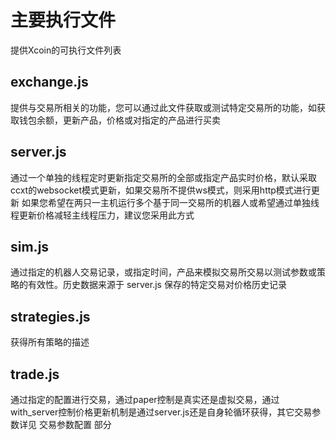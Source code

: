 # 主要执行文件

提供Xcoin的可执行文件列表

## exchange.js

提供与交易所相关的功能，您可以通过此文件获取或测试特定交易所的功能，如获取钱包余额，更新产品，价格或对指定的产品进行买卖

## server.js

通过一个单独的线程定时更新指定交易所的全部或指定产品实时价格，默认采取ccxt的websocket模式更新，如果交易所不提供ws模式，则采用http模式进行更新
如果您希望在两只一主机运行多个基于同一交易所的机器人或希望通过单独线程更新价格减轻主线程压力，建议您采用此方式

## sim.js

通过指定的机器人交易记录，或指定时间，产品来模拟交易所交易以测试参数或策略的有效性。历史数据来源于 server.js 保存的特定交易对价格历史记录

## strategies.js

获得所有策略的描述

## trade.js

通过指定的配置进行交易，通过paper控制是真实还是虚拟交易，通过with_server控制价格更新机制是通过server.js还是自身轮循环获得，其它交易参数详见 交易参数配置 部分
